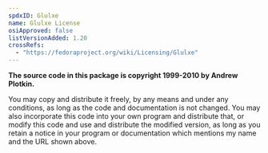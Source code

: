 ```yaml
---
spdxID: Glulxe
name: Glulxe License
osiApproved: false
listVersionAdded: 1.20
crossRefs: 
  - "https://fedoraproject.org/wiki/Licensing/Glulxe"
---
```


**The source code in this package is copyright 1999-2010 by Andrew Plotkin.**

You may copy and distribute it freely, by any means and under any conditions, as long as the code and documentation is not changed. You may also incorporate this code into your own program and distribute that, or modify this code and use and distribute the modified version, as long as you retain a notice in your program or documentation which mentions my name and the URL shown above.
